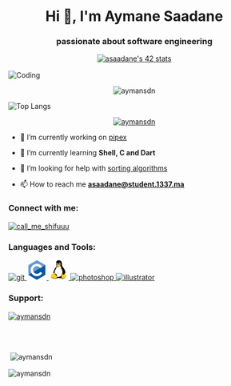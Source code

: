 <h1 align="center">Hi 👋, I'm Aymane Saadane</h1>
<h3 align="center">passionate about software engineering</h3>
<p align="center">
 <a href="https://badge.mediaplus.ma/colorfulwaves/asaadane"><img src="https://badge.mediaplus.ma/colorfulwaves/asaadane" alt="asaadane's 42 stats" /></a>
</p>

<img align="center" alt="Coding" width="1000" src="https://camo.githubusercontent.com/cae12fddd9d6982901d82580bdf321d81fb299141098ca1c2d4891870827bf17/68747470733a2f2f6d69726f2e6d656469756d2e636f6d2f6d61782f313336302f302a37513379765349765f7430696f4a2d5a2e676966">

<p align="center"> <img src="https://komarev.com/ghpvc/?username=aymansdn&label=Profile%20views&color=0e75b6&style=flat" alt="aymansdn" /> </p>

![Top Langs](https://github-readme-stats.vercel.app/api/top-langs/?username=AymanSDN&layout=compact&theme=dracula)

<p align="center"> <a href="https://github.com/ryo-ma/github-profile-trophy"><img src="https://github-profile-trophy.vercel.app/?username=aymansdn" alt="aymansdn" /></a> </p>

- 🔭 I’m currently working on [pipex](https://drive.google.com/file/d/17dKehMEgY3SJUic3W5m2FYbl64uvJ9zV/view?usp=sharing)

- 🌱 I’m currently learning **Shell, C and Dart**

- 🤝 I’m looking for help with [sorting algorithms](https://drive.google.com/file/d/1I2r72GFoyPDq8sd8n08EFmWjL7ElJkxC/view?usp=sharing)

- 📫 How to reach me **asaadane@student.1337.ma**

<h3 align="left">Connect with me:</h3>
<p align="left">
<a href="https://instagram.com/call_me_shifuuu" target="blank"><img align="center" src="https://raw.githubusercontent.com/rahuldkjain/github-profile-readme-generator/master/src/images/icons/Social/instagram.svg" alt="call_me_shifuuu" height="30" width="40" /></a>
</p>

<h3 align="left">Languages and Tools:</h3>
<p align="left"> </a> <a href="https://git-scm.com/" target="_blank" rel="noreferrer"> <img src="https://www.vectorlogo.zone/logos/git-scm/git-scm-icon.svg" alt="git" width="40" height="40"/> <a href="https://www.cprogramming.com/" target="_blank" rel="noreferrer"> <img src="https://raw.githubusercontent.com/devicons/devicon/master/icons/c/c-original.svg" alt="c" width="40" height="40"/> </a> <a href="https://www.linux.org/" target="_blank" rel="noreferrer"> <img src="https://raw.githubusercontent.com/devicons/devicon/master/icons/linux/linux-original.svg" alt="linux" width="40" height="40"/> </a> <a href="https://www.photoshop.com/en" target="_blank" rel="noreferrer"> <img src="https://upload.wikimedia.org/wikipedia/commons/a/af/Adobe_Photoshop_CC_icon.svg" alt="photoshop" width="40" height="40"/>  </a> <a href="https://www.adobe.com/in/products/illustrator.html" target="_blank" rel="noreferrer"> <img src="https://upload.wikimedia.org/wikipedia/commons/f/fb/Adobe_Illustrator_CC_icon.svg" alt="illustrator" width="40" height="40"/> </a> </p>

<h3 align="left">Support:</h3>
<p><a href="https://www.buymeacoffee.com/aymansdn"> <img align="center" src="https://cdn.buymeacoffee.com/buttons/v2/default-yellow.png" height="50" width="210" alt="aymansdn" /></a></p><br><br>

<p>&nbsp;<img align="center" src="https://github-readme-stats.vercel.app/api?username=aymansdn&show_icons=true&locale=en" alt="aymansdn" /></p>

<p><img align="center" src="https://github-readme-streak-stats.herokuapp.com/?user=aymansdn&" alt="aymansdn" /></p>
